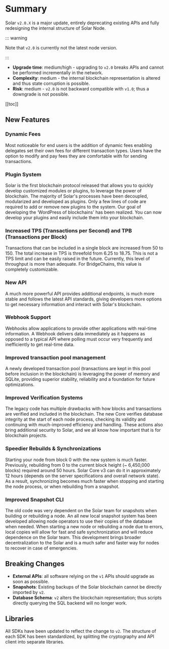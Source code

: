 # Summary

Solar `v2.0.X` is a major update, entirely deprecating existing APIs and fully redesigning the internal structure of Solar Node.

::: warning

Note that `v2.0` is currently not the latest node version.

:::

- **Upgrade time**: medium/high - upgrading to `v2.0` breaks APIs and cannot be performed incrementally in the network.
- **Complexity**: medium - the internal blockchain representation is altered and thus state corruption is possible.
- **Risk**: medium - `v2.0` is not backward compatible with `v1.0`; thus a downgrade is not possible.

[[toc]]

## New Features

### Dynamic Fees 

Most noticeable for end users is the addition of dynamic fees enabling delegates set their own fees for different transaction types. Users have the option to modify and pay fees they are comfortable with for sending transactions.

### Plugin System 

Solar is the first blockchain protocol released that allows you to quickly develop customized modules or plugins, to leverage the power of blockchain. The majority of Solar's processes have been decoupled, modularized and developed as plugins. Only a few lines of code are required to add or remove new plugins to the system. Our goal of developing the ‘WordPress of blockchains' has been realized. You can now develop your plugins and easily include them into your blockchain.

### Increased TPS (Transactions per Second) and TPB (Transactions per Block)

Transactions that can be included in a single block are increased from 50 to 150. The total increase in TPS is threefold from 6.25 to 18.75. This is not a TPS limit and can be easily raised in the future. Currently, this level of throughput is more than adequate. For BridgeChains, this value is completely customizable.

### New API 

A much more powerful API provides additional endpoints, is much more stable and follows the latest API standards, giving developers more options to get necessary information and interact with Solar's blockchain.

### Webhook Support 

Webhooks allow applications to provide other applications with real-time information. A Webhook delivers data immediately as it happens as opposed to a typical API where polling must occur very frequently and inefficiently to get real-time data.

### Improved transaction pool management 

A newly developed transaction pool (transactions are kept in this pool before inclusion in the blockchain) is leveraging the power of memory and SQLite, providing superior stability, reliability and a foundation for future optimizations.

### Improved Verification Systems 

The legacy code has multiple drawbacks with how blocks and transactions are verified and included in the blockchain. The new Core verifies database integrity at the start of each node process, checking its validity and continuing with much-improved efficiency and handling. These actions also bring additional security to Solar, and we all know how important that is for blockchain projects.

### Speedier Rebuilds & Synchronizations 

Starting your node from block 0 with the new system is much faster. Previously, rebuilding from 0 to the current block height (~ 6,450,000 blocks) required around 50 hours. Solar Core v3 can do it in approximately 12 hours (depends on the server specifications and overall network state). As a result, synchronizing becomes much faster when stopping and starting the node process, or when rebuilding from a snapshot.

### Improved Snapshot CLI

The old code was very dependent on the Solar team for snapshots when building or rebuilding a node. An all new local snapshot system has been developed allowing node operators to use their copies of the database when needed. When starting a new node or rebuilding a node due to errors, local copies will allow for fast and safe synchronization and will reduce dependence on the Solar team. This development brings broader decentralization to the Solar and is a much safer and faster way for nodes to recover in case of emergencies.

## Breaking Changes

- **External APIs**: all software relying on the `v1` APIs should upgrade as soon as possible.
- **Snapshots**: Existing backups of the Solar blockchain cannot be directly imported by `v2`.
- **Database Schema**: `v2` alters the blockchain representation; thus scripts directly querying the SQL backend will no longer work.

## Libraries

All SDKs have been updated to reflect the change to `v2`. The structure of each SDK has been standardized, by splitting the cryptography and API client into separate libraries.
